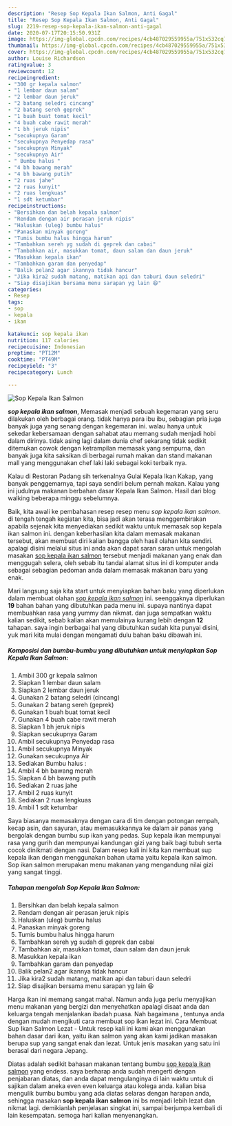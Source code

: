 ```yaml
---
description: "Resep Sop Kepala Ikan Salmon, Anti Gagal"
title: "Resep Sop Kepala Ikan Salmon, Anti Gagal"
slug: 2219-resep-sop-kepala-ikan-salmon-anti-gagal
date: 2020-07-17T20:15:50.931Z
image: https://img-global.cpcdn.com/recipes/4cb487029559955a/751x532cq70/sop-kepala-ikan-salmon-foto-resep-utama.jpg
thumbnail: https://img-global.cpcdn.com/recipes/4cb487029559955a/751x532cq70/sop-kepala-ikan-salmon-foto-resep-utama.jpg
cover: https://img-global.cpcdn.com/recipes/4cb487029559955a/751x532cq70/sop-kepala-ikan-salmon-foto-resep-utama.jpg
author: Louise Richardson
ratingvalue: 3
reviewcount: 12
recipeingredient:
- "300 gr kepala salmon"
- "1 lembar daun salam"
- "2 lembar daun jeruk"
- "2 batang seledri cincang"
- "2 batang sereh geprek"
- "1 buah buat tomat kecil"
- "4 buah cabe rawit merah"
- "1 bh jeruk nipis"
- "secukupnya Garam"
- "secukupnya Penyedap rasa"
- "secukupnya Minyak"
- "secukupnya Air"
- " Bumbu halus "
- "4 bh bawang merah"
- "4 bh bawang putih"
- "2 ruas jahe"
- "2 ruas kunyit"
- "2 ruas lengkuas"
- "1 sdt ketumbar"
recipeinstructions:
- "Bersihkan dan belah kepala salmon"
- "Rendam dengan air perasan jeruk nipis"
- "Haluskan (uleg) bumbu halus"
- "Panaskan minyak goreng"
- "Tumis bumbu halus hingga harum"
- "Tambahkan sereh yg sudah di geprek dan cabai"
- "Tambahkan air, masukkan tomat, daun salam dan daun jeruk"
- "Masukkan kepala ikan"
- "Tambahkan garam dan penyedap"
- "Balik pelan2 agar ikannya tidak hancur"
- "Jika kira2 sudah matang, matikan api dan taburi daun seledri"
- "Siap disajikan bersama menu sarapan yg lain 😆"
categories:
- Resep
tags:
- sop
- kepala
- ikan

katakunci: sop kepala ikan 
nutrition: 117 calories
recipecuisine: Indonesian
preptime: "PT12M"
cooktime: "PT49M"
recipeyield: "3"
recipecategory: Lunch

---
```



![Sop Kepala Ikan Salmon](https://img-global.cpcdn.com/recipes/4cb487029559955a/751x532cq70/sop-kepala-ikan-salmon-foto-resep-utama.jpg)

<b><i>sop kepala ikan salmon</i></b>, Memasak menjadi sebuah kegemaran yang seru dilakukan oleh berbagai orang. tidak hanya para ibu ibu, sebagian pria juga banyak juga yang senang dengan kegemaran ini. walau hanya untuk sekedar kebersamaan dengan sahabat atau memang sudah menjadi hobi dalam dirinya. tidak asing lagi dalam dunia chef sekarang tidak sedikit ditemukan cowok dengan ketrampilan memasak yang sempurna, dan banyak juga kita saksikan di berbagai rumah makan dan stand makanan mall yang menggunakan chef laki laki sebagai koki terbaik nya.

Kalau di Restoran Padang sih terkenalnya Gulai Kepala Ikan Kakap, yang banyak penggemarnya, tapi saya sendiri belum pernah makan. Kalau yang ini judulnya makanan berbahan dasar Kepala Ikan Salmon. Hasil dari blog walking beberapa minggu sebelumnya.

Baik, kita awali ke pembahasan resep resep menu <i>sop kepala ikan salmon</i>. di tengah tengah kegiatan kita, bisa jadi akan terasa menggembirakan apabila sejenak kita menyediakan sedikit waktu untuk memasak sop kepala ikan salmon ini. dengan keberhasilan kita dalam memasak makanan tersebut, akan membuat diri kalian bangga oleh hasil olahan kita sendiri. apalagi disini melalui situs ini anda akan dapat saran saran untuk mengolah masakan <u>sop kepala ikan salmon</u> tersebut menjadi makanan yang enak dan menggugah selera, oleh sebab itu tandai alamat situs ini di komputer anda sebagai sebagian pedoman anda dalam memasak makanan baru yang enak.


Mari langsung saja kita start untuk menyiapkan bahan baku yang diperlukan dalam membuat olahan <u><i>sop kepala ikan salmon</i></u> ini. seenggaknya diperlukan <b>19</b> bahan bahan yang dibutuhkan pada menu ini. supaya nantinya dapat membuahkan rasa yang yummy dan nikmat. dan juga sempatkan waktu kalian sedikit, sebab kalian akan memulainya kurang lebih dengan <b>12</b> tahapan. saya ingin berbagai hal yang dibutuhkan sudah kita punyai disini, yuk mari kita mulai dengan mengamati dulu bahan baku dibawah ini.

<!--inarticleads1-->

##### Komposisi dan bumbu-bumbu yang dibutuhkan untuk menyiapkan Sop Kepala Ikan Salmon:

1. Ambil 300 gr kepala salmon
1. Siapkan 1 lembar daun salam
1. Siapkan 2 lembar daun jeruk
1. Gunakan 2 batang seledri (cincang)
1. Gunakan 2 batang sereh (geprek)
1. Gunakan 1 buah buat tomat kecil
1. Gunakan 4 buah cabe rawit merah
1. Siapkan 1 bh jeruk nipis
1. Siapkan secukupnya Garam
1. Ambil secukupnya Penyedap rasa
1. Ambil secukupnya Minyak
1. Gunakan secukupnya Air
1. Sediakan  Bumbu halus :
1. Ambil 4 bh bawang merah
1. Siapkan 4 bh bawang putih
1. Sediakan 2 ruas jahe
1. Ambil 2 ruas kunyit
1. Sediakan 2 ruas lengkuas
1. Ambil 1 sdt ketumbar


Saya biasanya memasaknya dengan cara di tim dengan potongan rempah, kecap asin, dan sayuran, atau memasukkannya ke dalam air panas yang bergolak dengan bumbu sup ikan yang pedas. Sup kepala ikan mempunyai rasa yang gurih dan mempunyai kandungan gizi yang baik bagi tubuh serta cocok dinikmati dengan nasi. Dalam resep kali ini kita kan membuat sup kepala ikan dengan menggunakan bahan utama yaitu kepala ikan salmon. Sop ikan salmon merupakan menu makanan yang mengandung nilai gizi yang sangat tinggi. 

<!--inarticleads2-->

##### Tahapan mengolah Sop Kepala Ikan Salmon:

1. Bersihkan dan belah kepala salmon
1. Rendam dengan air perasan jeruk nipis
1. Haluskan (uleg) bumbu halus
1. Panaskan minyak goreng
1. Tumis bumbu halus hingga harum
1. Tambahkan sereh yg sudah di geprek dan cabai
1. Tambahkan air, masukkan tomat, daun salam dan daun jeruk
1. Masukkan kepala ikan
1. Tambahkan garam dan penyedap
1. Balik pelan2 agar ikannya tidak hancur
1. Jika kira2 sudah matang, matikan api dan taburi daun seledri
1. Siap disajikan bersama menu sarapan yg lain 😆


Harga ikan ini memang sangat mahal. Namun anda juga perlu menyajikan menu makanan yang bergizi dan menyehatkan apalagi disaat anda dan keluarga tengah menjalankan ibadah puasa. Nah bagaimana , tentunya anda dengan mudah mengikuti cara membuat sop ikan lezat ini. Cara Membuat Sup Ikan Salmon Lezat - Untuk resep kali ini kami akan menggunakan bahan dasar dari ikan, yaitu ikan salmon yang akan kami jadikan masakan berupa sup yang sangat enak dan lezat. Untuk jenis masakan yang satu ini berasal dari negara Jepang. 

Diatas adalah sedikit bahasan makanan tentang bumbu <u>sop kepala ikan salmon</u> yang endess. saya berharap anda sudah mengerti dengan penjabaran diatas, dan anda dapat mengulanginya di lain waktu untuk di sajikan dalam aneka even even keluarga atau kolega anda. kalian bisa mengulik bumbu bumbu yang ada diatas selaras dengan harapan anda, sehingga masakan <b>sop kepala ikan salmon</b> ini bs menjadi lebih lezat dan nikmat lagi. demikianlah penjelasan singkat ini, sampai berjumpa kembali di lain kesempatan. semoga hari kalian menyenangkan.
